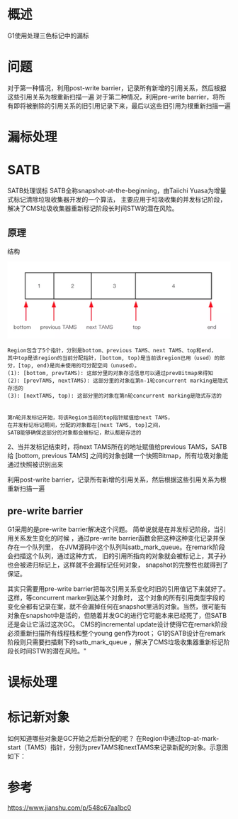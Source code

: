 
# 概述

G1使用处理三色标记中的漏标




# 问题


对于第一种情况，利用post-write barrier，记录所有新增的引用关系，然后根据这些引用关系为根重新扫描一遍
对于第二种情况，利用pre-write barrier，将所有即将被删除的引用关系的旧引用记录下来，最后以这些旧引用为根重新扫描一遍


# 漏标处理


# SATB

  SATB处理误标
SATB全称snapshot-at-the-beginning，由Taiichi Yuasa为增量式标记清除垃圾收集器开发的一个算法，
主要应用于垃圾收集的并发标记阶段，
解决了CMS垃圾收集器重新标记阶段长时间STW的潜在风险。


## 原理 

结构

![](https://github.com/RodJohn/jvm/blob/master/img/STAB.png)

    Region包含了5个指针，分别是bottom、previous TAMS、next TAMS、top和end，  
    其中top是该region的当前分配指针，[bottom, top)是当前该region已用（used）的部分，[top, end)是尚未使用的可分配空间（unused）。
    (1): [bottom, prevTAMS): 这部分里的对象存活信息可以通过prevBitmap来得知
    (2): [prevTAMS, nextTAMS): 这部分里的对象在第n-1轮concurrent marking是隐式存活的
    (3): [nextTAMS, top): 这部分里的对象在第n轮concurrent marking是隐式存活的


    第n轮并发标记开始，将该Region当前的top指针赋值给next TAMS，  
    在并发标记标记期间，分配的对象都在[next TAMS, top]之间，  
    SATB能够确保这部分的对象都会被标记，默认都是存活的 

2、当并发标记结束时，将next TAMS所在的地址赋值给previous TAMS，SATB给 [bottom, previous TAMS] 之间的对象创建一个快照Bitmap，所有垃圾对象能通过快照被识别出来


















利用post-write barrier，记录所有新增的引用关系，然后根据这些引用关系为根重新扫描一遍

## pre-write barrier

G1采用的是pre-write barrier解决这个问题。
简单说就是在并发标记阶段，当引用关系发生变化的时候
，通过pre-write barrier函数会把这种这种变化记录并保存在一个队列里，
在JVM源码中这个队列叫satb_mark_queue。在remark阶段会扫描这个队列，通过这种方式，
旧的引用所指向的对象就会被标记上，其子孙也会被递归标记上，这样就不会漏标记任何对象，
snapshot的完整性也就得到了保证。


其实只需要用pre-write barrier把每次引用关系变化时旧的引用值记下来就好了。这样，等concurrent marker到达某个对象时，
这个对象的所有引用类型字段的变化全都有记录在案，就不会漏掉任何在snapshot里活的对象。当然，很可能有对象在snapshot中是活的，但随着并发GC的进行它可能本来已经死了，但SATB还是会让它活过这次GC。
CMS的incremental update设计使得它在remark阶段必须重新扫描所有线程栈和整个young gen作为root；
G1的SATB设计在remark阶段则只需要扫描剩下的satb_mark_queue ，解决了CMS垃圾收集器重新标记阶段长时间STW的潜在风险。"


# 误标处理







# 标记新对象

如何知道哪些对象是GC开始之后新分配的呢？
在Region中通过top-at-mark-start（TAMS）指针，分别为prevTAMS和nextTAMS来记录新配的对象。示意图如下：



# 参考

https://www.jianshu.com/p/548c67aa1bc0
